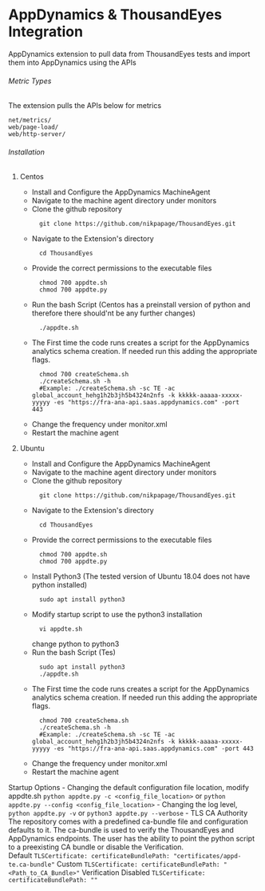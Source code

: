 # AppDynamics & ThousandEyes Integration
AppDynamics extension to pull data from ThousandEyes tests and import them into AppDynamics using the APIs

###### Metric Types
The extension pulls the APIs below for metrics
```
net/metrics/
web/page-load/
web/http-server/
```


###### Installation

1. Centos
    - Install and Configure the AppDynamics MachineAgent
    - Navigate to the machine agent directory under monitors
    - Clone the github repository
      ```
        git clone https://github.com/nikpapage/ThousandEyes.git
      ```
    - Navigate to the Extension's directory
      ```
        cd ThousandEyes
      ```
    - Provide the correct permissions to the executable files
      ```
        chmod 700 appdte.sh 
        chmod 700 appdte.py
      ```
    - Run the bash Script (Centos has a preinstall version of python and therefore there should'nt be any further changes)
      ```
        ./appdte.sh
      ```
    - The First time the code runs creates a script for the AppDynamics analytics schema creation. If needed run this adding the appropriate flags.
      ```
        chmod 700 createSchema.sh
        ./createSchema.sh -h 
        #Example: ./createSchema.sh -sc TE -ac global_account_hehg1h2b3jh5b4324n2nfs -k kkkkk-aaaaa-xxxxx-yyyyy -es "https://fra-ana-api.saas.appdynamics.com" -port          443
      ```
    - Change the frequency under monitor.xml
    - Restart the machine agent
    
2. Ubuntu
    - Install and Configure the AppDynamics MachineAgent
    - Navigate to the machine agent directory under monitors
    - Clone the github repository
      ```
        git clone https://github.com/nikpapage/ThousandEyes.git
      ```
    - Navigate to the Extension's directory
      ```
        cd ThousandEyes
      ```
    - Provide the correct permissions to the executable files
      ```
        chmod 700 appdte.sh 
        chmod 700 appdte.py
      ```
    - Install Python3 (The tested version of Ubuntu 18.04 does not have python installed)
      ```
        sudo apt install python3
      ```
    - Modify startup script to use the python3 installation
      ```
        vi appdte.sh
      ```
        change python to python3
    - Run the bash Script (Tes)
      ```
        sudo apt install python3
        ./appdte.sh
      ```
    - The First time the code runs creates a script for the AppDynamics analytics schema creation. If needed run this adding the appropriate flags.
      ```
        chmod 700 createSchema.sh
        ./createSchema.sh -h 
        #Example: ./createSchema.sh -sc TE -ac global_account_hehg1h2b3jh5b4324n2nfs -k kkkkk-aaaaa-xxxxx-yyyyy -es "https://fra-ana-api.saas.appdynamics.com" -port 443
      ```
    - Change the frequency under monitor.xml
    - Restart the machine agent
  
  
 Startup Options
    - Changing the default configuration file location, modify appdte.sh 
       ```
       python appdte.py -c <config_file_location>
       ```
       or
       ```
       python appdte.py --config <config_file_location>
         ```
    - Changing the log level, 
       ```
       python appdte.py -v
       ```
       or
       ```
       python3 appdte.py --verbose
       ```
    - TLS CA Authority
      The repository comes with a predefined ca-bundle file and configuration defaults to it. The ca-bundle is used to verify the ThousandEyes and AppDynamics         endpoints. The user has the ability to point the python script to a preexisting CA bundle or disable the Verification.     
      Default
       ```
        TLSCertificate:
            certificateBundlePath: "certificates/appd-te.ca-bundle"
       ```
       Custom
       ```
        TLSCertificate:
            certificateBundlePath: "<Path_to_CA_Bundle>"
       ```
       Verification Disabled
       ```
        TLSCertificate:
            certificateBundlePath: ""
       ```
